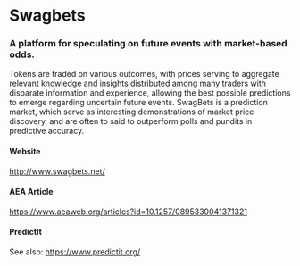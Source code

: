 # Swagbets
### A platform for speculating on future events with market-based odds.

Tokens are traded on various outcomes, with prices serving to aggregate relevant knowledge and insights distributed among many traders with disparate information and experience, allowing the best possible predictions to emerge regarding uncertain future events.
SwagBets is a prediction market, which serve as interesting demonstrations of market price discovery, and are often to said to outperform polls and pundits in predictive accuracy.

#### Website
http://www.swagbets.net/

#### AEA Article
https://www.aeaweb.org/articles?id=10.1257/0895330041371321

#### PredictIt
See also: https://www.predictit.org/

